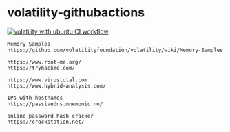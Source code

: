 # volatility-githubactions
[![volatility with ubuntu CI workflow](https://github.com/githubfoam/volatility-githubactions/actions/workflows/ubuntu-volatility-wf.yml/badge.svg)](https://github.com/githubfoam/volatility-githubactions/actions/workflows/ubuntu-volatility-wf.yml)
~~~~
Memory Samples
https://github.com/volatilityfoundation/volatility/wiki/Memory-Samples

https://www.root-me.org/
https://tryhackme.com/

https://www.virustotal.com
https://www.hybrid-analysis.com/

IPs with hostnames
https://passivedns.mnemonic.no/

online password hash cracker
https://crackstation.net/


~~~~
